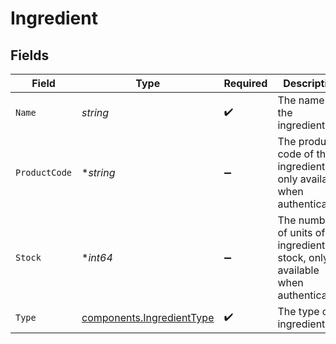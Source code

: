 # Ingredient


## Fields

| Field                                                                              | Type                                                                               | Required                                                                           | Description                                                                        | Example                                                                            |
| ---------------------------------------------------------------------------------- | ---------------------------------------------------------------------------------- | ---------------------------------------------------------------------------------- | ---------------------------------------------------------------------------------- | ---------------------------------------------------------------------------------- |
| `Name`                                                                             | *string*                                                                           | :heavy_check_mark:                                                                 | The name of the ingredient.                                                        | Sugar Syrup                                                                        |
| `ProductCode`                                                                      | **string*                                                                          | :heavy_minus_sign:                                                                 | The product code of the ingredient, only available when authenticated.             | AC-A2DF3                                                                           |
| `Stock`                                                                            | **int64*                                                                           | :heavy_minus_sign:                                                                 | The number of units of the ingredient in stock, only available when authenticated. | 10                                                                                 |
| `Type`                                                                             | [components.IngredientType](../../models/shared/ingredienttype.md)                 | :heavy_check_mark:                                                                 | The type of ingredient.                                                            |                                                                                    |